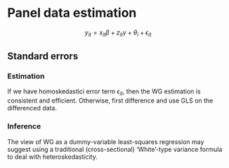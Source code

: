 # Panel data estimation

$$
y_{it} = x_{it} \beta + z_{it} \gamma + \theta_i + \epsilon_{it}
$$

## Standard errors

### Estimation

If we have homoskedastici error term $\epsilon_{it}$, then the WG estimation is consistent and efficient. Otherwise, first difference and use GLS on the differenced data.

### Inference 

The view of WG as a dummy-variable least-squares regression may suggest using a traditional (cross-sectional) ‘White’-type variance formula to deal with heteroskedasticity.